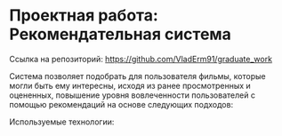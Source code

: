 # Проектная работа: Рекомендательная система

Ссылка на репозиторий: https://github.com/VladErm91/graduate_work

Система позволяет подобрать для пользователя фильмы, которые могли быть ему интересны, исходя из ранее просмотренных и оцененных, 
повышение уровня вовлеченности пользователей с помощью рекомендаций на основе следующих подходов:

Используемые технологии:


